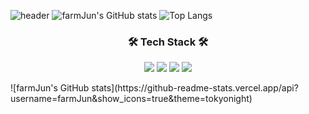 ![header](https://capsule-render.vercel.app/api?type=rounded&color=87FA72&height=100&section=header&text=🍎🍀🌷🌿박준영의%20사이버%20텃밭🌺🌱🌾🌳&fontSize=48&fontColor=FBFCFC&animation=fadeIn)
![farmJun's GitHub stats](https://github-readme-stats.vercel.app/api?username=farmJun)
![Top Langs](https://github-readme-stats.vercel.app/api/top-langs/?username=farmJun)
<br>
<h3 align="center"><b> 🛠 Tech Stack 🛠</b></h3>
<p align="center">
  <img src="https://img.shields.io/badge/c++-00599C?style=for-the-badge&logo=c%2B%2B&logoColor=white"/> 
  <img src="https://img.shields.io/badge/JavaScript-F7DF1E?style=for-the-badge&logo=JavaSript&logoColor=white"/> 
  <img src="https://img.shields.io/badge/Java-007396?style=for-the-badge&logo=java&logoColor=white"/> 
  <img src="https://img.shields.io/badge/Python-3776AB?style=for-the-badge&logo=Python&logoColor=white">
</p>
![farmJun's GitHub stats](https://github-readme-stats.vercel.app/api?username=farmJun&show_icons=true&theme=tokyonight)

